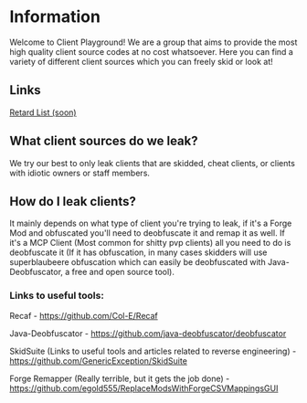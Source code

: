 # Information
Welcome to Client Playground! We are a group that aims to provide the most high quality client source codes at no cost whatsoever. Here you can find a variety of different client sources which you can freely skid or look at!

## Links
[Retard List (soon)](https://github.com/ClientPlayground)

## What client sources do we leak?
We try our best to only leak clients that are skidded, cheat clients, or clients with idiotic owners or staff members.

## How do I leak clients?
It mainly depends on what type of client you're trying to leak, if it's a Forge Mod and obfuscated you'll need to deobfuscate it and remap it as well. If it's a MCP Client (Most common for shitty pvp clients) all you need to do is deobfuscate it (If it has obfuscation, in many cases skidders will use superblaubeere obfuscation which can easily be deobfuscated with Java-Deobfuscator, a free and open source tool).

### Links to useful tools:

Recaf - https://github.com/Col-E/Recaf

Java-Deobfuscator - https://github.com/java-deobfuscator/deobfuscator

SkidSuite (Links to useful tools and articles related to reverse engineering) - https://github.com/GenericException/SkidSuite

Forge Remapper (Really terrible, but it gets the job done) - https://github.com/egold555/ReplaceModsWithForgeCSVMappingsGUI


